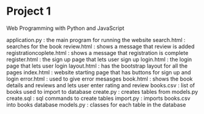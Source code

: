 # Project 1

Web Programming with Python and JavaScript

application.py : the main program for running the website
search.html : searches for the book
review.html : shows a message that review is added
registrationcoplete.html : shows a message that registration is complete
register.html : the sign up page that lets user sign up
login.html : the login page that lets user login
layout.html : has the bootstrap layout for all the pages
index.html : website starting page that has buttons for sign up and login
error.html : used to give error mesasges
book.html : shows the book details  and reviews and lets user enter rating and review
books.csv : list of books used to import to database
create.py : creates tables from models.py
create.sql : sql commands to create tables
import.py : imports books.csv into books database
models.py : classes for each table in the database
